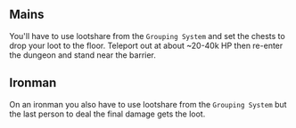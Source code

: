 ## Mains
You'll have to use lootshare from the `Grouping System` and set the chests to drop your loot to the floor. Teleport out at about ~20-40k HP then re-enter the dungeon and stand near the barrier.

## Ironman
On an ironman you also have to use lootshare from the `Grouping System` but the last person to deal the final damage gets the loot.